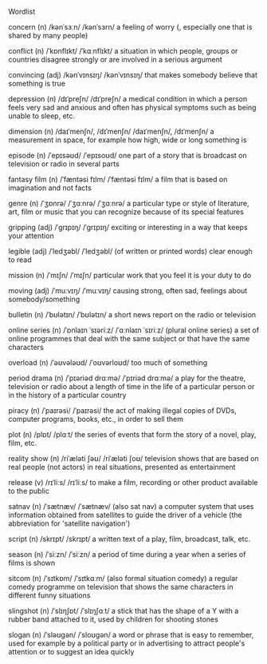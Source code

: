Wordlist

concern (n) /kənˈsɜːn/ /kənˈsɜrn/ a feeling of worry (, especially one that is shared by many people)

conflict (n) /ˈkɒnflɪkt/ /ˈkɑːnflɪkt/ a situation in which people, groups or countries disagree strongly or are involved in a serious argument

convincing (adj) /kənˈvɪnsɪŋ/ /kənˈvɪnsɪŋ/ that makes somebody believe that something is true

depression (n) /dɪˈpreʃn/ /dɪˈpreʃn/ a medical condition in which a person feels very sad and anxious and often has physical symptoms such as being unable to sleep, etc.

dimension (n) /daɪˈmenʃn/, /dɪˈmenʃn/ /daɪˈmenʃn/, /dɪˈmenʃn/ a measurement in space, for example how high, wide or long something is

episode (n) /ˈepɪsəʊd/ /ˈepɪsoʊd/ one part of a story that is broadcast on television or radio in several parts

fantasy film (n) /ˈfæntəsi fɪlm/ /ˈfæntəsi fɪlm/ a film that is based on imagination and not facts

genre (n) /ˈʒɒnrə/ /ˈʒɑːnrə/ /ˈʒɑːnrə/ a particular type or style of literature, art, film or music that you can recognize because of its special features

gripping (adj) /ˈɡrɪpɪŋ/ /ˈɡrɪpɪŋ/ exciting or interesting in a way that keeps your attention

legible (adj) /ˈledʒəbl/ /ˈledʒəbl/ (of written or printed words) clear enough to read

mission (n) /ˈmɪʃn/ /ˈmɪʃn/ particular work that you feel it is your duty to do

moving (adj) /ˈmuːvɪŋ/ /ˈmuːvɪŋ/ causing strong, often sad, feelings about somebody/something

bulletin (n) /ˈbʊlətɪn/ /ˈbʊlətɪn/ a short news report on the radio or television

online series (n) /ˈɒnlaɪn ˈsɪəriːz/ /ˈɑːnlaɪn ˈsɪriːz/ (plural online series) a set of online programmes that deal with the same subject or that have the same characters

overload (n) /ˈəʊvələʊd/ /ˈoʊvərloʊd/ too much of something

period drama (n) /ˈpɪəriəd drɑːmə/ /ˈpɪriəd drɑːmə/ a play for the theatre, television or radio about a length of time in the life of a particular person or in the history of a particular country

piracy (n) /ˈpaɪrəsi/ /ˈpaɪrəsi/ the act of making illegal copies of DVDs, computer programs, books, etc., in order to sell them

plot (n) /plɒt/ /plɑːt/ the series of events that form the story of a novel, play, film, etc.

reality show (n) /riˈæləti ʃəʊ/ /riˈæləti ʃoʊ/ television shows that are based on real people (not actors) in real situations, presented as entertainment

release (v) /rɪˈliːs/ /rɪˈliːs/ to make a film, recording or other product available to the public

satnav (n) /ˈsætnæv/ /ˈsætnæv/ (also sat nav) a computer system that uses information obtained from satellites to guide the driver of a vehicle (the abbreviation for 'satellite navigation')

script (n) /skrɪpt/ /skrɪpt/ a written text of a play, film, broadcast, talk, etc.

season (n) /ˈsiːzn/ /ˈsiːzn/ a period of time during a year when a series of films is shown

sitcom (n) /ˈsɪtkɒm/ /ˈsɪtkɑːm/ (also formal situation comedy) a regular comedy programme on television that shows the same characters in different funny situations

slingshot (n) /ˈslɪŋʃɒt/ /ˈslɪŋʃɑːt/ a stick that has the shape of a Y with a rubber band attached to it, used by children for shooting stones

slogan (n) /ˈsləʊɡən/ /ˈsloʊɡən/ a word or phrase that is easy to remember, used for example by a political party or in advertising to attract people's attention or to suggest an idea quickly